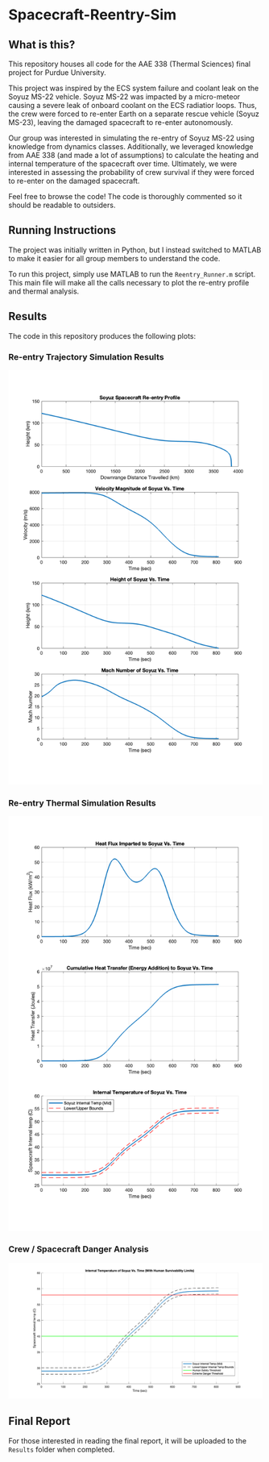 # Spacecraft-Reentry-Sim

## What is this?
This repository houses all code for the AAE 338 (Thermal Sciences) final project for Purdue University.

This project was inspired by the ECS system failure and coolant leak on the Soyuz MS-22 vehicle. Soyuz MS-22 was impacted by a micro-meteor causing a severe leak of onboard coolant on the ECS radiatior loops. Thus, the crew were forced to re-enter Earth on a separate rescue vehicle (Soyuz MS-23), leaving the damaged spacecraft to re-enter autonomously.

Our group was interested in simulating the re-entry of Soyuz MS-22 using knowledge from dynamics classes. Additionally, we leveraged knowledge from AAE 338 (and made a lot of assumptions) to calculate the heating and internal temperature of the spacecraft over time. Ultimately, we were interested in assessing the probability of crew survival if they were forced to re-enter on the damaged spacecraft.

Feel free to browse the code! The code is thoroughly commented so it should be readable to outsiders.

## Running Instructions
The project was initially written in Python, but I instead switched to MATLAB to make it easier for all group members to understand the code.

To run this project, simply use MATLAB to run the `Reentry_Runner.m` script. This main file will make all the calls necessary to plot the re-entry profile and thermal analysis.

## Results
The code in this repository produces the following plots:

### Re-entry Trajectory Simulation Results
![Soyuz Re-entry Trajectory Plots](Results/Trajectory_Results.png)
### Re-entry Thermal Simulation Results
![Soyuz Re-entry Heating Plots](Results/Heat_Results.png)
### Crew / Spacecraft Danger Analysis
![Internal Temperature Plot With Temp Limits](Results/Human_Factors_Temp.png)
## Final Report
For those interested in reading the final report, it will be uploaded to the `Results` folder when completed.
